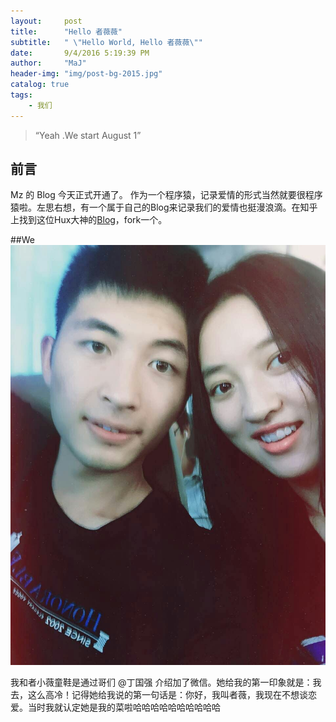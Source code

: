 ```yaml
---
layout:     post
title:      "Hello 者薇薇"
subtitle:   " \"Hello World, Hello 者薇薇\""
date:       9/4/2016 5:19:39 PM 
author:     "MaJ"
header-img: "img/post-bg-2015.jpg"
catalog: true
tags:
    - 我们
---
```


> “Yeah .We start August 1”


## 前言

Mz 的 Blog 今天正式开通了。
作为一个程序猿，记录爱情的形式当然就要很程序猿啦。左思右想，有一个属于自己的Blog来记录我们的爱情也挺漫浪滴。在知乎上找到这位Hux大神的[Blog](http://huxpro.github.io)，fork一个。

##We
![img](/img/we.jpg)

我和者小薇童鞋是通过哥们 @丁国强 介绍加了微信。她给我的第一印象就是：我去，这么高冷！记得她给我说的第一句话是：你好，我叫者薇，我现在不想谈恋爱。当时我就认定她是我的菜啦哈哈哈哈哈哈哈哈哈哈

